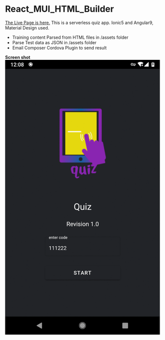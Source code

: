 # React_MUI_HTML_Builder
[The Live Page is here.](https://ionic5-angular9-quiz-app.netlify.app)
This is a serverless quiz app. Ionic5 and Angular9, Material Design used.

- Training content Parsed from HTML files in /assets folder
- Parse Test data as JSON in /assets folder
- Email Composer Cordova Plugin to send result

**Screen shot**
![](/readme/ionic-quiz.gif)
